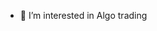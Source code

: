 - 👀 I’m interested in Algo trading

<!---
appsdba1981/appsdba1981 is a ✨ special ✨ repository because its `README.md` (this file) appears on your GitHub profile.
You can click the Preview link to take a look at your changes.
--->

